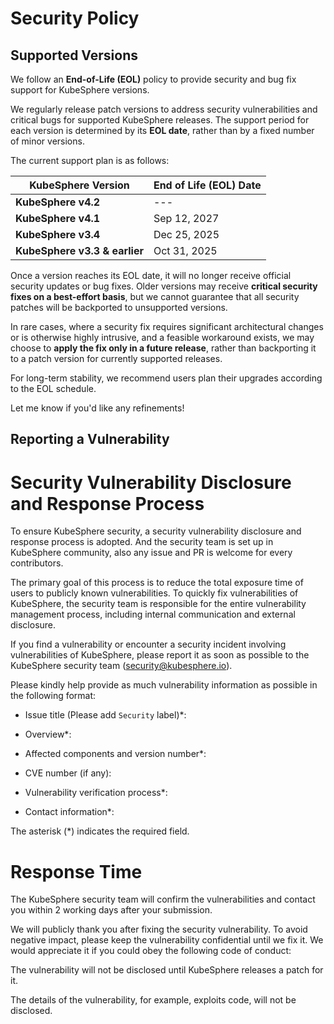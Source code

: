 # Security Policy

## Supported Versions

We follow an **End-of-Life (EOL)** policy to provide security and bug fix support for KubeSphere versions.

We regularly release patch versions to address security vulnerabilities and critical bugs for supported KubeSphere
releases. The support period for each version is determined by its **EOL date**, rather than by a fixed number of minor
versions.

The current support plan is as follows:

| KubeSphere Version            | End of Life (EOL) Date |
|-------------------------------|------------------------|
| **KubeSphere v4.2**           | ---                    |
| **KubeSphere v4.1**           | Sep 12, 2027           |
| **KubeSphere v3.4**           | Dec 25, 2025           |
| **KubeSphere v3.3 & earlier** | Oct 31, 2025           |

Once a version reaches its EOL date, it will no longer receive official security updates or bug fixes. Older versions
may receive **critical security fixes on a best-effort basis**, but we cannot guarantee that all security patches will
be backported to unsupported versions.

In rare cases, where a security fix requires significant architectural changes or is otherwise highly intrusive, and a
feasible workaround exists, we may choose to **apply the fix only in a future release**, rather than backporting it to a
patch version for currently supported releases.

For long-term stability, we recommend users plan their upgrades according to the EOL schedule.

Let me know if you'd like any refinements!

## Reporting a Vulnerability

# Security Vulnerability Disclosure and Response Process

To ensure KubeSphere security, a security vulnerability disclosure and response process is adopted. And the security team is set up in KubeSphere community, also any issue and PR is welcome for every contributors.

The primary goal of this process is to reduce the total exposure time of users to publicly known vulnerabilities. To quickly fix vulnerabilities of KubeSphere, the security team is responsible for the entire vulnerability management process, including internal communication and external disclosure.

If you find a vulnerability or encounter a security incident involving vulnerabilities of KubeSphere, please report it as soon as possible to the KubeSphere security team (security@kubesphere.io).

Please kindly help provide as much vulnerability information as possible in the following format:

- Issue title (Please add `Security` label)*:

- Overview*:

- Affected components and version number*:

- CVE number (if any):

- Vulnerability verification process*:

- Contact information*:

The asterisk (*) indicates the required field.

# Response Time

The KubeSphere security team will confirm the vulnerabilities and contact you within 2 working days after your submission.

We will publicly thank you after fixing the security vulnerability. To avoid negative impact, please keep the vulnerability confidential until we fix it. We would appreciate it if you could obey the following code of conduct:

The vulnerability will not be disclosed until KubeSphere releases a patch for it.

The details of the vulnerability, for example, exploits code, will not be disclosed.
